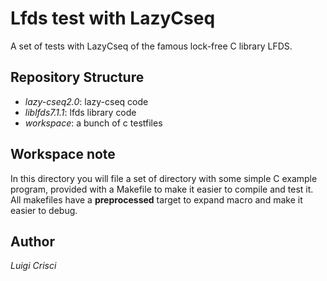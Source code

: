 # Lfds test with LazyCseq

A set of tests with LazyCseq of the famous lock-free C library LFDS.  

## Repository Structure

- *lazy-cseq2.0*: lazy-cseq code
- *liblfds7.1.1*: lfds library code
- *workspace*: a bunch of c testfiles

## Workspace note

In this directory you will file a set of directory with some simple C example program, provided with a Makefile to make it easier to compile and test it.  
All makefiles have a **preprocessed** target to expand macro and make it easier to debug.

## Author
*Luigi Crisci*